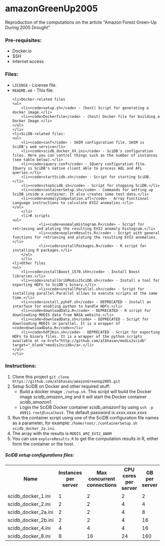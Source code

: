 amazonGreenUp2005
=================

Reproduction of the computations on the article "Amazon Forest Green-Up During 2005 Drought"


<h3>Pre-requisites:</h3>
<ul>
<li>Docker.io</li>
<li>SSH</li>
<li>Internet access</li>
</ul>



<h3>Files:</h3>
<ul>
	<li><code>LICENSE</code> - License file.</li>
	<li><code>README.md</code> - This file.</li>
	
	<li>Docker-related files
	<ul>
		<li><code>setup.sh</code> - (host) Script for generating a docker image.</li>
		<li><code>Dockerfile</code> - (host) Docker file for building a Docker Image.</li>
	</ul>
	</li>
	<li>SciDB-related files:
	<ul>
		<li><code>conf</code> - SHIM configuration file. SHIM is SciDB's web service</li>
		<li><code>scidb_docker_XX.ini</code> - SciDB's configuration files. Here you can control things such as the number of instances (see table below).</li>
		<li><code>iquery.conf</code> - IQuery configuration file. IQuery is SciDB's native client able to process AQL and AFL queries.</li>
		<li><code>startScidb.sh</code> - Script for starting SciDB.</li>
		<li><code>stopScidb.sh</code> - Script for stopping SciDB.</li>
		<li><code>containerSetup.sh</code> - Commands for setting up SciDB inside a container. It also creates some test data.</li>
		<li><code>anomalyComputation.afl</code> - Array Functional Language instructions to calculate EVI2 anomalies.</li>		
	</ul>
        </li>
        <li>R scripts
	<ul>
                <li><code>anomalyHistogram.R</code> - Script for retrieving and ploting the resulting EVI2 anomaly histogram.</li>
                <li><code>exploreResults.R</code> - Script with general functions for retrieving and ploting the resulting EVI2 anomalies.</li>
                <li><code>installPackages.R</code> - R script for installing R packages.</li>
        </ul>
        </li>
	<li>Other files
	<ul>
		<li><code>installBoost_1570.shh</code> - Install Boost libraries.</li>
		<li><code>installGribModis2SciDB.sh</code> - Install a tool for exporting HDFs to SciDB's binary.</li>
                <li><code>installParallel.sh</code> - Script for installing parallel.Parallel allows to execute scripts at the same time.</li>
		<li><code>install_pyhdf.sh</code> - DEPRECATED - Install an interface for enabling python to handle HDFs.</li>
		<li><code>downloadData.R</code> - DEPRECATED - R script for downloading MODIS data from NASA website.</li>
		<li><code>downloadData.sh</code> - DEPRECATED - Script for downloading MODIS in parallel. It is a wrapper of <code>downloadData.R</code></li>
		<li><code>hdf2bin.sh</code> - DEPRECATED - Script for exporting HDFs to binary files. It is a wrapper of the python scripts available at <a href="http://github.com/albhasan/modis2scidb" target="_blank">modis2scidb</a>.</li>
	</ul>
	</li>
</ul>


<h3>Instructions:</h3>
<ol>
	<li>Clone this project <code>git clone https://github.com/albhasan/amazonGreenUp2005.git</code></li>
	<li>Setup SciDB on Docker and other required stuff:
		<ul>
			<li>Build a docker image <code>./setup.sh</code>. This script will build the Docker image <em>scidb_amazon_img</em> and it will start the Docker container <em>scidb_amazon1</em>.</li>
			<li>Login the SciDB Docker container <em>scidb_amazon1</em> by using <code>ssh -p 49911 root@localhost</code>. The default password is <em>xxxx.xxxx.xxxx</em></li>
		</ul>
	</li>
	<li>Run the container script using one of the SciDB configuration file names as a parameter, for example: <code>/home/root/./containerSetup.sh scidb_docker_2a.ini</code>.</li>
	<li>The array with the results is <code>MODIS_AMZ_EVI2_ANOM</code></li>
	<li>You can use <code>exploreResults.R</code> to get the computation results in R, either form the container or the host.</li>
</ol>


<h5>SciDB setup configurations files:</h5>
<table>
  <tr>
    <th>Name</th>
    <th>Instances per server<br></th>
    <th>Max concurrent connections<br></th>
    <th>CPU cores per server<br></th>
    <th>GB per server<br></th>
  </tr>
  <tr>
    <td>scidb_docker_1.ini</td>
    <td>1<br></td>
    <td>2</td>
    <td>2</td>
    <td>2</td>
  </tr>
  <tr>
    <td>scidb_docker_2.ini</td>
    <td>2</td>
    <td>2</td>
    <td>4</td>
    <td>4</td>
  </tr>
  <tr>
    <td>scidb_docker_2a.ini</td>
    <td>2</td>
    <td>2</td>
    <td>4</td>
    <td>8</td>
  </tr>
  <tr>
    <td>scidb_docker_2b.ini</td>
    <td>2</td>
    <td>2</td>
    <td>4</td>
    <td>16</td>
  </tr>
  <tr>
    <td>scidb_docker_4.ini</td>
    <td>4</td>
    <td>4</td>
    <td>4</td>
    <td>16</td>
  </tr>
  <tr>
    <td>scidb_docker_8.ini</td>
    <td>8</td>
    <td>16</td>
    <td>24</td>
    <td>160</td>
  </tr>
</table>
